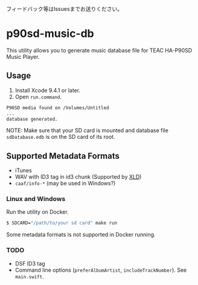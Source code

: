 フィードバック等はIssuesまでお送りください。

# p90sd-music-db

This utility allows you to generate music database file for TEAC HA-P90SD Music Player.


## Usage

1. Install Xcode 9.4.1 or later.
2. Open `run.command`.

```sh
P90SD media found on /Volumes/Untitled
...
database generated.
```

NOTE: Make sure that your SD card is mounted and database file `sdDatabase.edb` is on the SD card of its root.


## Supported Metadata Formats

* iTunes
* WAV with ID3 tag in id3 chunk (Supported by [XLD](http://tmkk.undo.jp/xld/index_e.html))
* `caaf/info-*` (may be used in Windows?)


### Linux and Windows

Run the utility on Docker.

```sh
$ SDCARD="/path/to/your sd card" make run
```

Some metadata formats is not supported in Docker running.

### TODO

* DSF ID3 tag
* Command line options (`preferAlbumArtist`, `includeTrackNumber`). See `main.swift`.

